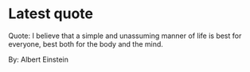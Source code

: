 # Latest quote 

Quote: I believe that a simple and unassuming manner of life is best for everyone, best both for the body and the mind. 

By: Albert Einstein
